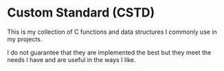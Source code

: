 # Custom Standard (CSTD)

This is my collection of C functions and data structures I commonly use in my projects.

I do not guarantee that they are implemented the best but they meet the needs I have
and are useful in the ways I like.


